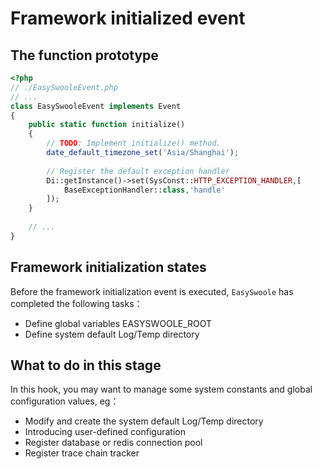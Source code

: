 # Framework initialized event

## The function prototype
```php
<?php
// ./EasySwooleEvent.php
// ...
class EasySwooleEvent implements Event
{
    public static function initialize()
    {
        // TODO: Implement initialize() method.
        date_default_timezone_set('Asia/Shanghai');
    
        // Register the default exception handler
        Di::getInstance()->set(SysConst::HTTP_EXCEPTION_HANDLER,[
            BaseExceptionHandler::class,'handle'
        ]);
    }
    
    // ...
}
```

## Framework initialization states
Before the framework initialization event is executed, `EasySwoole` has completed the following tasks：
- Define global variables EASYSWOOLE_ROOT
- Define system default Log/Temp directory

## What to do in this stage
In this hook, you may want to manage some system constants and global configuration values, eg：
- Modify and create the system default Log/Temp directory
- Introducing user-defined configuration
- Register database or redis connection pool
- Register trace chain tracker